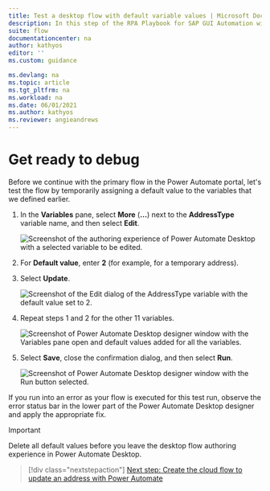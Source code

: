 ```yaml
---
title: Test a desktop flow with default variable values | Microsoft Docs
description: In this step of the RPA Playbook for SAP GUI Automation with Power Automate tutorial, we'll test a Power Automate Desktop flow by temporarily assigning a default value to the variables.
suite: flow
documentationcenter: na
author: kathyos
editor: ''
ms.custom: guidance

ms.devlang: na
ms.topic: article
ms.tgt_pltfrm: na
ms.workload: na
ms.date: 06/01/2021
ms.author: kathyos
ms.reviewer: angieandrews
---
```


# Get ready to debug

Before we continue with the primary flow in the Power Automate portal, let's test the flow by temporarily assigning a default value to the variables that we defined earlier.

1. In the **Variables** pane, select **More** (**…**) next to the **AddressType** variable name, and then select **Edit**.

   ![Screenshot of the authoring experience of Power Automate Desktop with a selected variable to be edited.](media/PAD-designer-with-variable-to-be-edited.png)

1. For **Default value**, enter **2** (for example, for a temporary address).
   
1. Select **Update**.

   ![Screenshot of the Edit dialog of the AddressType variable with the default value set to 2.](media/edit-variable-addresstype.png)

1. Repeat steps 1 and 2 for the other 11 variables.

   ![Screenshot of Power Automate Desktop designer window with the Variables pane open and default values added for all the variables.](media/PAD-designer-with-default-values-for-variables.png)

1. Select **Save**, close the confirmation dialog, and then select **Run**.

   ![Screenshot of Power Automate Desktop designer window with the Run button selected.](media/PAD-designer-with-run-button.png)

If you run into an error as your flow is executed for this test run, observe the error status bar in the lower part of the Power Automate Desktop designer and apply the appropriate fix.

>[!IMPORTANT]
>Delete all default values before you leave the desktop flow authoring experience in Power Automate Desktop.

> [!div class="nextstepaction"]
> [Next step: Create the cloud flow to update an address with Power Automate](creating-cloud-flow-to-update-address.md)
